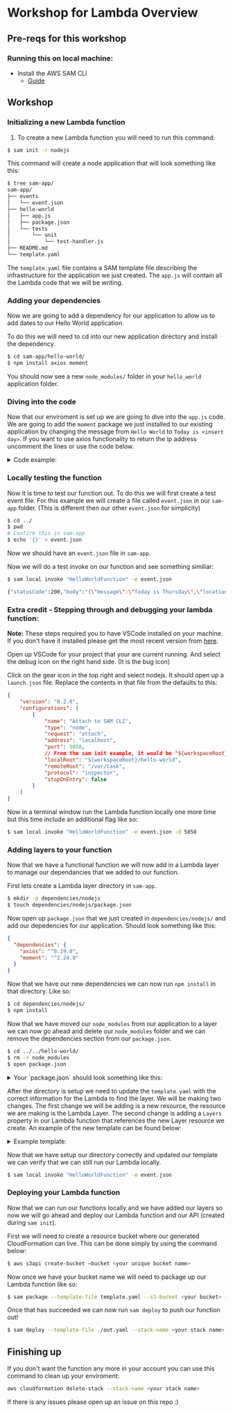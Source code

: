 # Workshop for Lambda Overview

## Pre-reqs for this workshop

### Running this on local machine:

- Install the AWS SAM CLI
  - [Guide](https://docs.aws.amazon.com/serverless-application-model/latest/developerguide/serverless-sam-cli-install.html)

## Workshop

### Initializing a new Lambda function

1. To create a new Lambda function you will need to run this command:

```bash
$ sam init -r nodejs
```

This command will create a node application that will look something like this:

```bash
$ tree sam-app/
sam-app/
├── events
│   └── event.json
├── hello-world
│   ├── app.js
│   ├── package.json
│   └── tests
│       └── unit
│           └── test-handler.js
├── README.md
└── template.yaml
```

The `template.yaml` file contains a SAM template file describing the infrastructure for the application we just created. The `app.js` will contain all the Lambda code that we will be writing.

### Adding your dependencies 

Now we are going to add a dependency for our application to allow us to add dates to our Hello World application.

To do this we will need to cd into our new application directory and install the dependency.

```bash
$ cd sam-app/hello-world/
$ npm install axios moment
```

You should now see a new `node_modules/` folder in your `hello_world` application folder.

### Diving into the code

Now that our enviroment is set up we are going to dive into the `app.js` code. We are going to add the `moment` package we just installed to our existing application by changing the message from `Hello World` to `Today is <insert day>`. If you want to use axios functionality to return the ip address uncomment the lines or use the code below.

<details>
  <summary>Code example:</summary>
  
  This is an example of what your code could look like:

  ```javascript
  const moment = require('moment');

  const axios = require('axios')
  const url = 'http://checkip.amazonaws.com/';
  let response;

  exports.lambdaHandler = async (event, context) => {
      try {
          const ret = await axios(url);
          response = {
              'statusCode': 200,
              'body': JSON.stringify({
                  message: `Today is ${ moment().format('dddd')}`,
                  location: ret.data.trim()
              })
          }
      } catch (err) {
          console.log(err);
          return err;
      }

      return response
  };
  ```
</details>

### Locally testing the function

Now it is time to test our function out. To do this we will first create a test event file. For this example we will create a file called `event.json` in our `sam-app` folder. (This is different then our other `event.json` for simplicity)

```bash
$ cd ../
$ pwd
# Confirm this is sam-app
$ echo '{}' > event.json
```

Now we should have an `event.json` file in `sam-app`.

Now we will do a test invoke on our function and see something similiar:

```bash
$ sam local invoke "HelloWorldFunction" -e event.json

{"statusCode":200,"body":"{\"message\":\"Today is Thursday\",\"location\":\"54.208.174.178\"}"}
```

### Extra credit - Stepping through and debugging your lambda function:

**Note:** These steps required you to have VSCode installed on your machine. If you don't have it installed please get the most recent version from [here](https://code.visualstudio.com/).

Open up VSCode for your project that your are current running. And select the debug icon on the right hand side. (It is the bug icon)

Click on the gear icon in the top right and select nodejs. It should open up a `launch.json` file. Replace the contents in that file from the defaults to this:

```json
{
    "version": "0.2.0",
    "configurations": [
        {
            "name": "Attach to SAM CLI",
            "type": "node",
            "request": "attach",
            "address": "localhost",
            "port": 5858,
            // From the sam init example, it would be "${workspaceRoot}/hello-world"
            "localRoot": "${workspaceRoot}/hello-world",
            "remoteRoot": "/var/task",
            "protocol": "inspector",
            "stopOnEntry": false
        }
    ]
}
```

Now in a terminal window run the Lambda function locally one more time but this time include an additional flag like so:

```bash
$ sam local invoke "HelloWorldFunction" -e event.json -d 5858
```

### Adding layers to your function

Now that we have a functional function we will now add in a Lambda layer to manage our dependancies that we added to our function.

First lets create a Lambda layer directory in `sam-app`.

```bash
$ mkdir -p dependencies/nodejs
$ touch dependencies/nodejs/package.json
```

Now open up `package.json` that we just created in `dependencies/nodejs/` and add our depedencies for our application. Should look something like this:

```json
{
  "dependencies": {
    "axios": "^0.19.0",
    "moment": "^2.24.0"
  }
}
```

Now that we have our new dependencies we can now run `npm install` in that directory. Like so:

```bash
$ cd dependencies/nodejs/
$ npm install
```

Now that we have moved our `node_modules` from our application to a layer we can now go ahead and delete our `node_modules` folder and we can remove the dependencies section from our `package.json`. 

```bash
$ cd ../../hello-world/
$ rm -r node_modules
$ open package.json
```

<details>
  <summary>Your `package.json` should look something like this:</summary>

  This is an example `package.json`

  ```json
  {
    "name": "hello_world",
    "version": "1.0.0",
    "description": "hello world sample for NodeJS",
    "main": "app.js",
    "repository": "https://github.com/awslabs/aws-sam-cli/tree/develop/samcli/local/init/templates/cookiecutter-aws-sam-hello-nodejs",
    "author": "SAM CLI",
    "license": "MIT",
    "scripts": {
      "test": "mocha tests/unit/"
    },
    "devDependencies": {
      "chai": "^4.2.0",
      "mocha": "^6.1.4"
    }
  }
  ```
</details>


After the directory is setup we need to update the `template.yaml` with the correct information for the Lambda to find the layer. We will be making two changes. The first change we will be adding is a new resource, the resource we are making is the Lambda Layer. The second change is adding a `Layers` property in our Lambda function that references the new Layer resource we create. An example of the new template can be found below:

<details>
  <summary>Example template:</summary>

  This is an example template:

  ```yaml
  AWSTemplateFormatVersion: '2010-09-09'
  Transform: AWS::Serverless-2016-10-31
  Description: >
    sam-app

    Sample SAM Template for sam-app
    
  Globals:
    Function:
      Timeout: 3

  Resources:
    HelloWorldFunction:
      Type: AWS::Serverless::Function
      Properties:
        CodeUri: hello-world/
        Handler: app.lambdaHandler
        Layers:
          - !Ref HelloWorldDepLayer
        Runtime: nodejs10.x
        Events:
          HelloWorld:
            Type: Api
            Properties:
              Path: /hello
              Method: get
    HelloWorldDepLayer:
      Type: AWS::Serverless::LayerVersion
      Properties:
          LayerName: sam-app-dependencies
          Description: Dependencies for sam app
          ContentUri: dependencies/
          CompatibleRuntimes:
            - nodejs6.10
            - nodejs8.10
            - nodejs10.x
          LicenseInfo: 'MIT'
          RetentionPolicy: Retain

  Outputs:
    HelloWorldApi:
      Description: "API Gateway endpoint URL for Prod stage for Hello World function"
      Value: !Sub "https://${ServerlessRestApi}.execute-api.${AWS::Region}.amazonaws.com/Prod/hello/"
    HelloWorldFunction:
      Description: "Hello World Lambda Function ARN"
      Value: !GetAtt HelloWorldFunction.Arn
    HelloWorldFunctionIamRole:
      Description: "Implicit IAM Role created for Hello World function"
      Value: !GetAtt HelloWorldFunctionRole.Arn

  ```
</details>

Now that we have setup our directory correctly and updated our template we can verify that we can still run our Lambda locally.

```bash
$ sam local invoke "HelloWorldFunction" -e event.json
```

### Deploying your Lambda function

Now that we can run our functions locally and we have added our layers so now we will go ahead and deploy our Lambda function and our API (created during `sam init`).

First we will need to create a resource bucket where our generated CloudFormation can live. This can be done simply by using the command below:

```bash
$ aws s3api create-bucket –bucket <your unique bucket name>
```

Now once we have your bucket name we will need to package up our Lambda function like so:

```bash
$ sam package --template-file template.yaml --s3-bucket <your bucket> --output-template-file out.yaml
```

Once that has succeeded we can now run `sam deploy` to push our function out!

```bash
$ sam deploy --template-file ./out.yaml --stack-name <your stack name> --capabilities CAPABILITY_IAM
```


## Finishing up

If you don't want the function any more in your account you can use this command to clean up your enviroment:

```bash
aws cloudformation delete-stack --stack-name <your stack name>
```

If there is any issues please open up an issue on this repo :)

